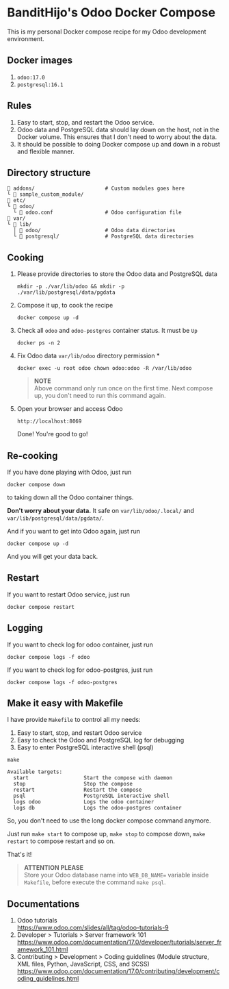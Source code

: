 # BanditHijo's Odoo Docker Compose

This is my personal Docker compose recipe for my Odoo development environment.


## Docker images

1. `odoo:17.0`
1. `postgresql:16.1`


## Rules

1. Easy to start, stop, and restart the Odoo service.
1. Odoo data and PostgreSQL data should lay down on the host, not in the Docker volume. This ensures that I don't need to worry about the data.
1. It should be possible to doing Docker compose up and down in a robust and flexible manner.


## Directory structure

```
 addons/                       # Custom modules goes here
└  sample_custom_module/
 etc/
└  odoo/
  └  odoo.conf                 # Odoo configuration file
 var/
└  lib/
  │  odoo/                     # Odoo data directories
  └  postgresql/               # PostgreSQL data directories
```


## Cooking

1. Please provide directories to store the Odoo data and PostgreSQL data

   ```
   mkdir -p ./var/lib/odoo && mkdir -p ./var/lib/postgresql/data/pgdata
   ```

1. Compose it up, to cook the recipe

   ```
   docker compose up -d
   ```

1. Check all `odoo` and `odoo-postgres` container status. It must be `Up`

   ```
   docker ps -n 2
   ```

1. Fix Odoo data `var/lib/odoo` directory permission *

   ```
   docker exec -u root odoo chown odoo:odoo -R /var/lib/odoo
   ```

   > **NOTE** \
   > Above command only run once on the first time. Next compose up, you don't need to run this command again.

1. Open your browser and access Odoo

   ```
   http://localhost:8069
   ```
   Done! You're good to go!


## Re-cooking

If you have done playing with Odoo, just run

```
docker compose down
```

to taking down all the Odoo container things.

**Don't worry about your data.** It safe on `var/lib/odoo/.local/` and `var/lib/postgresql/data/pgdata/`.

And if you want to get into Odoo again, just run

```
docker compose up -d
```

And you will get your data back.


## Restart

If you want to restart Odoo service, just run

```
docker compose restart
```


## Logging

If you want to check log for odoo container, just run

```
docker compose logs -f odoo
```

If you want to check log for odoo-postgres, just run

```
docker compose logs -f odoo-postgres
```


## Make it easy with Makefile

I have provide `Makefile` to control all my needs:

1. Easy to start, stop, and restart Odoo service
1. Easy to check the Odoo and PostgreSQL log for debugging
1. Easy to enter PostgreSQL interactive shell (psql)

```
make
```

```
Available targets:
  start                  Start the compose with daemon
  stop                   Stop the compose
  restart                Restart the compose
  psql                   PostgreSQL interactive shell
  logs odoo              Logs the odoo container
  logs db                Logs the odoo-postgres container
```

So, you don't need to use the long docker compose command anymore.

Just run `make start` to compose up, `make stop` to compose down, `make restart` to compose restart and so on.

That's it!

> **ATTENTION PLEASE** \
> Store your Odoo database name into `WEB_DB_NAME=` variable inside `Makefile`, before execute the command `make psql`.


## Documentations

1. Odoo tutorials \
   <https://www.odoo.com/slides/all/tag/odoo-tutorials-9>
1. Developer > Tutorials > Server framework 101 \
   <https://www.odoo.com/documentation/17.0/developer/tutorials/server_framework_101.html>
1. Contributing > Development > Coding guidelines (Module structure, XML files, Python, JavaScript, CSS, and SCSS) \
   <https://www.odoo.com/documentation/17.0/contributing/development/coding_guidelines.html>
